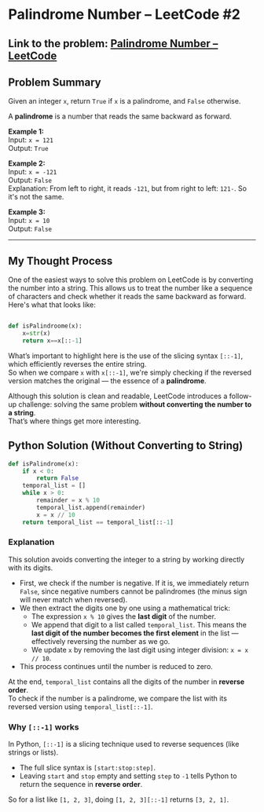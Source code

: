# Palindrome Number – LeetCode #2 
**Link to the problem:** [Palindrome Number – LeetCode](https://leetcode.com/problems/palindrome-number/)  
---

## Problem Summary

Given an integer `x`, return `True` if `x` is a palindrome, and `False` otherwise.

A **palindrome** is a number that reads the same backward as forward.

**Example 1:**  
Input: `x = 121`  
Output: `True`

**Example 2:**  
Input: `x = -121`  
Output: `False`  
Explanation: From left to right, it reads `-121`, but from right to left: `121-`. So it's not the same.

**Example 3:**  
Input: `x = 10`  
Output: `False`

---
## My Thought Process
One of the easiest ways to solve this problem on LeetCode is by converting the number into a string. This allows us to treat the number like a sequence of characters and check whether it reads the same backward as forward. Here's what that looks like:

```python

def isPalindroome(x):
    x=str(x)
    return x==x[::-1]


```
What’s important to highlight here is the use of the slicing syntax `[::-1]`, which efficiently reverses the entire string.  
So when we compare `x` with `x[::-1]`, we're simply checking if the reversed version matches the original — the essence of a **palindrome**.

Although this solution is clean and readable, LeetCode introduces a follow-up challenge: solving the same problem **without converting the number to a string**.  
That’s where things get more interesting.

## Python Solution (Without Converting to String)

```python
def isPalindrome(x):
    if x < 0:
        return False
    temporal_list = []
    while x > 0:
        remainder = x % 10
        temporal_list.append(remainder)
        x = x // 10
    return temporal_list == temporal_list[::-1]
```
### Explanation

This solution avoids converting the integer to a string by working directly with its digits.

- First, we check if the number is negative. If it is, we immediately return `False`, since negative numbers cannot be palindromes (the minus sign will never match when reversed).
- We then extract the digits one by one using a mathematical trick:
  - The expression `x % 10` gives the **last digit** of the number.
  - We append that digit to a list called `temporal_list`. This means the **last digit of the number becomes the first element** in the list — effectively reversing the number as we go.
  - We update `x` by removing the last digit using integer division: `x = x // 10`.
- This process continues until the number is reduced to zero.

At the end, `temporal_list` contains all the digits of the number in **reverse order**.  
To check if the number is a palindrome, we compare the list with its reversed version using `temporal_list[::-1]`.

### Why `[::-1]` works

In Python, `[::-1]` is a slicing technique used to reverse sequences (like strings or lists).

- The full slice syntax is `[start:stop:step]`.
- Leaving `start` and `stop` empty and setting `step` to `-1` tells Python to return the sequence in **reverse order**.

So for a list like `[1, 2, 3]`, doing `[1, 2, 3][::-1]` returns `[3, 2, 1]`.



